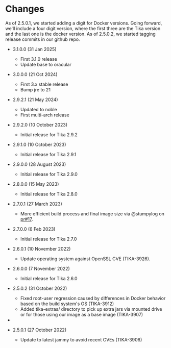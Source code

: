 # Changes

As of 2.5.0.1, we started adding a digit for Docker versions.  Going forward, we'll include
a four digit version, where the first three are the Tika version and the last one is the docker version.
As of 2.5.0.2, we started tagging release commits in our github repo.

* 3.1.0.0 (31 Jan 2025)
  * First 3.1.0 release
  * Update base to oracular

* 3.0.0.0 (21 Oct 2024)
  * First 3.x stable release
  * Bump jre to 21

* 2.9.2.1 (21 May 2024)
  * Updated to noble
  * First multi-arch release

* 2.9.2.0 (10 October 2023)
  * Initial release for Tika 2.9.2

* 2.9.1.0 (10 October 2023)
  * Initial release for Tika 2.9.1

* 2.9.0.0 (28 August 2023)
  * Initial release for Tika 2.9.0

* 2.8.0.0 (15 May 2023)
  * Initial release for Tika 2.8.0


* 2.7.0.1 (27 March 2023)
  * More efficient build process and final image size via @stumpylog on [pr#17](https://github.com/apache/tika-docker/pull).

* 2.7.0.0 (6 Feb 2023)
  * Initial release for Tika 2.7.0

* 2.6.0.1 (10 November 2022)
  * Update operating system against OpenSSL CVE (TIKA-3926).

* 2.6.0.0 (7 November 2022)
  * Initial release for Tika 2.6.0

* 2.5.0.2 (31 October 2022)
  * Fixed root-user regression caused by differences in Docker behavior based on the build system's OS (TIKA-3912)
  * Added tika-extras/ directory to pick up extra jars via mounted drive or for those using our image as a base image (TIKA-3907)
* 
* 2.5.0.1 (27 October 2022)
  * Update to latest jammy to avoid recent CVEs (TIKA-3906)